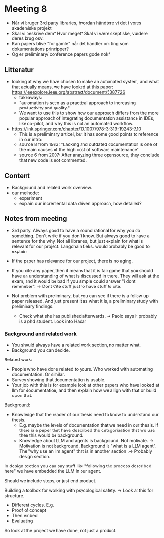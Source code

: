 # Meeting 8
- Når vi bruger 3rd party libraries, hvordan håndtere vi det i vores akademiske projekt
- Skal vi beskrive dem? Hvor meget? Skal vi være skeptiske, vurdere deres brug osv.
- Kan papers blive "for gamle" når det handler om ting som dokumentations principper?
- Og er preliminary/ conference papers gode nok?
## Litteratur
- looking at why we have chosen to make an automated system, and what that actually means, we have looked at this paper: https://ieeexplore.ieee.org/abstract/document/5387726
    - takeaways:
    - "automation is seen as a practical approach to increasing productivity and quality."
    - We want to use this to show how our approach differs from the more popular approach of integrating documentation assistance in IDEs, like co-pilot, and why this is not an automated workflow.
- https://link.springer.com/chapter/10.1007/978-3-319-19243-7_10
    - This is a preliminary articel, but it has some good points to reference in our intro:
    - source 8 from 1983: "Lacking and outdated documentation is one of the main causes of the high cost of software maintenance"
    - source 6 from 2007: After anayzing three opensource, they conclude that new code is not commented.
## Content
- Background and related work overview.
- our methode:
    - experiment
    - explain our incremental data driven approach, how detailed?

## Notes from meeting
- 3rd party. Always good to have a sound rational for why you do something. Don't write if you don't know. But always good to have a sentence for the why. Not all libraries, but just explain for what is relevant for our project. Langchain f.eks. would probably be good to explain. 

- If the paper has relevance for our project, there is no aging. 
- If you cite any paper, then it means that it is fair game that you should have an understanding of what is discussed in there. They will ask at the exam, and it would be bad if you simple could answer "i dont remmeber". -> Dont Cite stuff just to have stuff to cite.

- Not problem with preliminary, but you can see if there is a follow up paper released. And just present it as what it is, a preliminary study with preliminary findings. 
  - Check what she has published afterwards. -> Paolo says it probably is a phd student. Look into Hadar

### Background and related work
- You should always have a related work section, no matter what.
- Background you can decide.

Related work:
  - People who have done related to yours. Who worked with automating documentation. Or similar.
  - Survey showing that documentation is usable.
  - Your job with this is for example look at other papers who have looked at llm for documentation, and then explain how we allign with that or build upon that.

Background:
- Knowledge that the reader of our thesis need to know to understand our thesis.
  - E.g. maybe the levels of documentation that we need in our thesis. If there is a paper that have described the categorisation that we use then this would be background.
  - Knowledge about LLM and agents is background. Not motivate. -> Motivation is not background. Background is "what is a LLM agent". The "why use an llm agent" that is in another section .-> Probably design section.

In design section you can say stuff like "following the process described here" we have embedded the LLM in our agent.

Should we include steps, or just end product.

Building a toolbox for working with psycological safety. -> Look at this for structure.
- Different cycles. 
E.g.
- Proof of concept
- Then embed
- Evaluating


So look at the project we have done, not just a product. 


